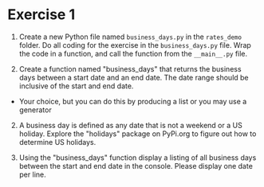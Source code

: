 # Exercise 1

1. Create a new Python file named `business_days.py` in the `rates_demo` folder. Do all coding for the exercise in the `business_days.py` file. Wrap the code in a function, and call the function from the `__main__.py` file.

1. Create a function named "business_days" that returns the business days between a start date and an end date. The date range should be inclusive of the start and end date.

- Your choice, but you can do this by producing a list or you may use a generator

2. A business day is defined as any date that is not a weekend or a US holiday. Explore the "holidays" package on PyPi.org to figure out how to determine US holidays.

3. Using the "business_days" function display a listing of all business days between the start and end date in the console. Please display one date per line.